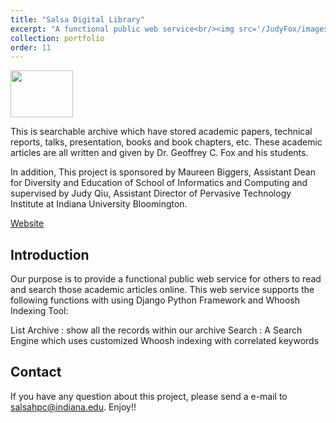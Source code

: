 ```yaml
---
title: "Salsa Digital Library"
excerpt: "A functional public web service<br/><img src='/JudyFox/images/library.png' width='100' height='75'>"
collection: portfolio
order: 11
---
```


<img src='/JudyFox/images/library.png' width='100' height='75'>

This is searchable archive which have stored academic papers, technical reports, talks, presentation, books and book chapters, etc. These academic articles are all written and given by Dr. Geoffrey C. Fox and his students.

In addition, This project is sponsored by Maureen Biggers, Assistant Dean for Diversity and Education of School of Informatics and Computing and supervised by Judy Qiu, Assistant Director of Pervasive Technology Institute at Indiana University Bloomington.

[Website](http://salsahpc.indiana.edu/dlib/home/)
## Introduction

Our purpose is to provide a functional public web service for others to read and search those academic articles online. This web service supports the following functions with using Django Python Framework and Whoosh Indexing Tool:

List Archive : show all the records within our archive
Search : A Search Engine which uses customized Whoosh indexing with correlated keywords

## Contact

If you have any question about this project, please send a e-mail to salsahpc@indiana.edu. Enjoy!!


